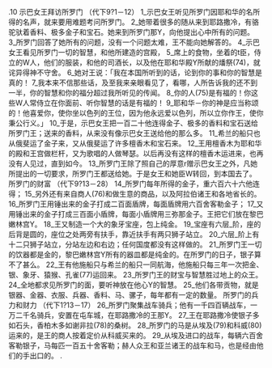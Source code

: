 .10 
示巴女王拜访所罗门 
（代下9?1－12） 
1_示巴女王听见所罗门因耶和华的名所得的名声，就来要用难题考问所罗门。 2_她带着很多的随从来到耶路撒冷，有骆驼驮着香料、极多金子和宝石。她来到所罗门那Y，向他提出心中所有的问题。 3_所罗门回答了她所有的问题，没有一个问题太难，王不能向她解答的。 4_示巴女王看见所罗门一切的智慧，和他所建造的宫殿， 5_席上的食物，坐着的t臣，侍立的W人，他们的服装，和他的司酒长，以及他在耶和华殿Y所献的燔祭(74)，就诧异得神不守舍。 
6_她对王说：「我在本国所听到的话，论到你的事和你的智慧是真的！ 7_我本来不信那些话，及至我来亲眼看见了，看哪，人所告诉我的还不到一半，你的智慧和你的福分超过我所听见的传闻。 8_你的人(75)是有福的！你这些W人常侍立在你面前、听你智慧的话是有福的！ 9_耶和华－你的神是应当称颂的！他喜爱你，使你坐以色列的王位，因为他永远爱以色列，所以立你作王，使你秉公行义。」 10_于是，示巴女王把一百二十他连得金子、极多的香料和宝石送给所罗门王；送来的香料，从来没有像示巴女王送给他的那么多。 
11_希兰的船只也从俄斐运了金子来，又从俄斐运了许多檀香木和宝石来。 12_王用檀香木为耶和华的殿和王宫做栏杆，又为歌唱的人做琴瑟。以后再没有这样的檀香木运进来，也再没有人见过，直到如今。 
13_所罗门王除了照自己的厚意r赠示巴女王之外，凡她所提出的一切要求，所罗门王都送给她。于是女王和她臣W转回，到本国去了。 
所罗门的财富 
（代下9?13－28） 
14_所罗门每年所得的金子，重六百六十六他连得； 15_另外还有来自商人(76)和做生意的商品，以及阿拉伯诸王和各地省长的。 16_所罗门王用锤出来的金子打成二百面盾牌，每面盾牌用六百舍客勒金子； 17_又用锤出来的金子打成三百面小盾牌，每面小盾牌用三弥那金子。王把它们放在黎巴嫩林宫Y。 18_王又制造一个大的象牙宝座，包上纯金。 19_宝座有六层_阶，座的后背是圆的，座位之处两旁有扶手，靠近扶手有两只狮子站立。 20_六层_阶上有十二只狮子站立，分站左边和右边；任何国度都没有这样做的。 21_所罗门王一切的饮器都是金的，黎巴嫩林宫Y所有的器皿都是纯金的。在所罗门的日子，银子算不了甚么。 22_王有他施船只与希兰的船只一同航海，他施船只每三年一次把金、银、象牙、猿猴、孔雀(77)运回来。 
23_所罗门王的财宝与智慧胜过地上的众王。 24_全地都求见所罗门的面，要听神放在他心Y的智慧。 25_他们各带贡物，就是银器、金器、衣服、兵器、香料、马、骡子，每年都有一定的数量。 
所罗门的兵力和财力 
（代下1?13－17） 
26_所罗门聚集战车骑兵；他有一千四百辆战车，一万二千名骑兵，安置在屯车城，在耶路撒冷的王那Y。 27_王在耶路撒冷使银子多如石头，香柏木多如谢非拉(78)的桑树。 28_所罗门的马是从埃及(79)和科威(80)运来的，是王的商人按着定价从科威买来的。 29_从埃及进口的战车，每辆六百舍客勒银子，马每匹一百五十舍客勒；赫人众王和亚兰诸王的战车和马，也是经由他们的手出口的。 
.